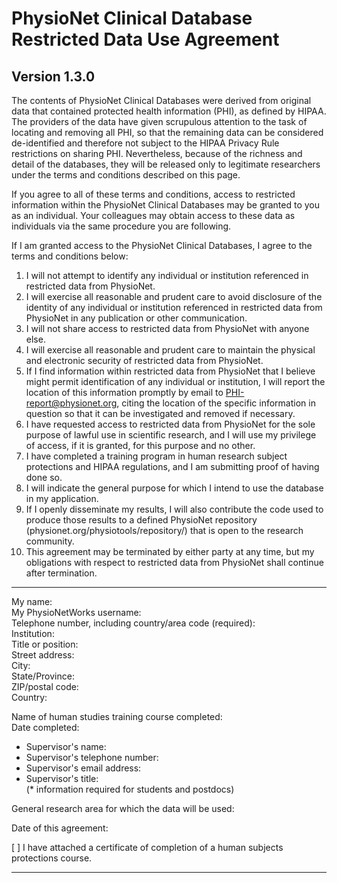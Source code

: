 # PhysioNet Clinical Database Restricted Data Use Agreement

## Version 1.3.0

The contents of PhysioNet Clinical Databases were derived from original data that contained protected health information (PHI), as defined by HIPAA. The providers of the data have given scrupulous attention to the task of locating and removing all PHI, so that the remaining data can be considered de-identified and therefore not subject to the HIPAA Privacy Rule restrictions on sharing PHI. Nevertheless, because of the richness and detail of the databases, they will be released only to legitimate researchers under the terms and conditions described on this page.

If you agree to all of these terms and conditions, access to restricted information within the PhysioNet Clinical Databases may be granted to you as an individual. Your colleagues may obtain access to these data as individuals via the same procedure you are following.

If I am granted access to the PhysioNet Clinical Databases, I agree to the terms and conditions below:

1. I will not attempt to identify any individual or institution referenced in restricted data from PhysioNet.  
2. I will exercise all reasonable and prudent care to avoid disclosure of the identity of any individual or institution referenced in restricted data from PhysioNet in any publication or other communication.  
3. I will not share access to restricted data from PhysioNet with anyone else. 
4. I will exercise all reasonable and prudent care to maintain the physical and electronic security of restricted data from PhysioNet.  
5. If I find information within restricted data from PhysioNet that I believe might permit identification of any individual or institution, I will report the location of this information promptly by email to PHI-report@physionet.org, citing the location of the specific information in question so that it can be investigated and removed if necessary.  
6. I have requested access to restricted data from PhysioNet for the sole purpose of lawful use in scientific research, and I will use my privilege of access, if it is granted, for this purpose and no other.  
7. I have completed a training program in human research subject protections and HIPAA regulations, and I am submitting proof of having done so.  
8. I will indicate the general purpose for which I intend to use the database in my application.  
9. If I openly disseminate my results, I will also contribute the code used to produce those results to a defined PhysioNet repository (physionet.org/physiotools/repository/) that is open to the research community.  
10. This agreement may be terminated by either party at any time, but my obligations with respect to restricted data from PhysioNet shall continue after termination.  
  
---  

My name:  
My PhysioNetWorks username:  
Telephone number, including country/area code (required):  
Institution:  
Title or position:  
Street address:  
City:  
State/Province:  
ZIP/postal code:  
Country:  
  
Name of human studies training course completed:  
Date completed:  
  
* Supervisor's name:   
* Supervisor's telephone number:  
* Supervisor's email address:  
* Supervisor's title:  
(* information required for students and postdocs)   
  
General research area for which the data will be used:   
  
Date of this agreement:   
  
[ ] I have attached a certificate of completion of a human subjects
protections course. 

---    
